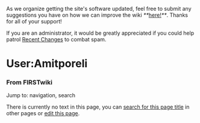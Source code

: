 As we organize getting the site's software updated, feel free to submit any
suggestions you have on how we can improve the wiki
_**_[here!](/index.php/User:Hallry/Suggestions "User:Hallry/Suggestions"
)_**_. Thanks for all of your support!

If you are an administrator, it would be greatly appreciated if you could help
patrol [Recent Changes](/index.php/Special:Recentchanges
"Special:Recentchanges" ) to combat spam.

# User:Amitporeli

### From FIRSTwiki

Jump to: navigation, search

There is currently no text in this page, you can [search for this page
title](/index.php/Special:Search/Amitporeli "Special:Search/Amitporeli" ) in
other pages or [edit this
page](http://www.firstwiki.net/index.php?title=User:Amitporeli&action=edit
"http://www.firstwiki.net/index.php?title=User:Amitporeli&action=edit" ).

